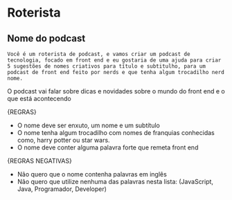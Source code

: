 # Roterista
## Nome do podcast
	Você é um roterista de podcast, e vamos criar um podcast de tecnologia, focado em front end e eu gostaria de uma ajuda para criar 5 sugestões de nomes criativos para título e subtitulho, para um podcast de front end feito por nerds e que tenha algum trocadilho nerd nome.

O podcast vai falar sobre dicas e novidades sobre o mundo do front end e o que está acontecendo

{REGRAS}
 - O nome deve ser enxuto, um nome e um subtítulo
 - O nome tenha algum trocadilho com nomes de franquias conhecidas como, harry potter ou star wars.
 - O nome deve conter alguma palavra forte que remeta front end

{REGRAS NEGATIVAS}
 - Não quero que o nome contenha palavras em inglês
 - Não quero que utilize nenhuma das palavras nesta lista: (JavaScript, Java, Programador, Developer) 
